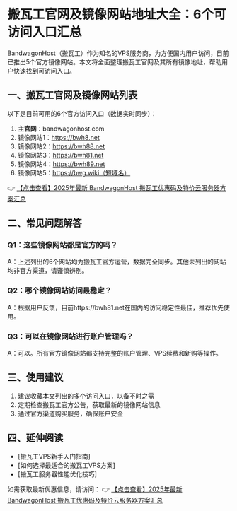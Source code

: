 # 搬瓦工官网及镜像网站地址大全：6个可访问入口汇总

BandwagonHost（搬瓦工）作为知名的VPS服务商，为方便国内用户访问，目前已推出5个官方镜像网站。本文将全面整理搬瓦工官网及其所有镜像地址，帮助用户快速找到可访问入口。

## 一、搬瓦工官网及镜像网站列表

以下是目前可用的6个官方访问入口（数据实时同步）：

1. **主官网**：bandwagonhost.com
2. 镜像网站1：https://bwh8.net
3. 镜像网站2：https://bwh88.net
4. 镜像网站3：https://bwh81.net
5. 镜像网站4：https://bwh89.net
6. 镜像网站5：https://bwg.wiki（短域名）

👉 [【点击查看】2025年最新 BandwagonHost 搬瓦工优惠码及特价云服务器方案汇总](https://bit.ly/banwagon)

## 二、常见问题解答

### Q1：这些镜像网站都是官方的吗？
A：上述列出的6个网站均为搬瓦工官方运营，数据完全同步。其他未列出的网站均非官方渠道，请谨慎辨别。

### Q2：哪个镜像网站访问最稳定？
A：根据用户反馈，目前https://bwh81.net在国内的访问稳定性最佳，推荐优先使用。

### Q3：可以在镜像网站进行账户管理吗？
A：可以。所有官方镜像网站都支持完整的账户管理、VPS续费和新购等操作。

## 三、使用建议

1. 建议收藏本文列出的多个访问入口，以备不时之需
2. 定期检查搬瓦工官方公告，获取最新的镜像网站信息
3. 通过官方渠道购买服务，确保账户安全

## 四、延伸阅读

- [搬瓦工VPS新手入门指南]
- [如何选择最适合的搬瓦工VPS方案]
- [搬瓦工服务器性能优化技巧]

如需获取最新优惠信息，请访问：
👉 [【点击查看】2025年最新 BandwagonHost 搬瓦工优惠码及特价云服务器方案汇总](https://bit.ly/banwagon)